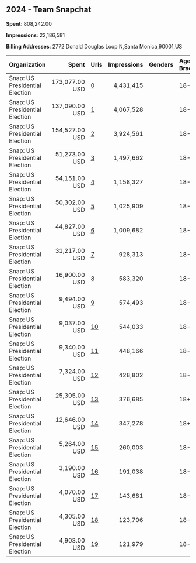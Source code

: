 ## 2024 - Team Snapchat 
**Spent**: 808,242.00

**Impressions**: 22,186,581

**Billing Addresses**: 2772 Donald Douglas Loop N,Santa Monica,90001,US

|Organization|Spent|Urls|Impressions|Genders|Age Brackets|Country Codes|
|:---|---:|:---|---:|:---|:---|:---|
|Snap: US Presidential Election|173,077.00 USD|[0](https://www.snap.com/political-ads/asset/e774e99c8005a57399328f8f19f38735a1d79ae0691e4b24d0352b65b1c3a5c2?mediaType=mp4)|4,431,415||18-35|united states|
|Snap: US Presidential Election|137,090.00 USD|[1](https://www.snap.com/political-ads/asset/e774e99c8005a57399328f8f19f38735a1d79ae0691e4b24d0352b65b1c3a5c2?mediaType=mp4)|4,067,528||18-35|united states|
|Snap: US Presidential Election|154,527.00 USD|[2](https://www.snap.com/political-ads/asset/e774e99c8005a57399328f8f19f38735a1d79ae0691e4b24d0352b65b1c3a5c2?mediaType=mp4)|3,924,561||18-35|united states|
|Snap: US Presidential Election|51,273.00 USD|[3](https://www.snap.com/political-ads/asset/b7da02a5f4d91e5363e56309aecc434b8ef4744763fb62d3db8da93146273fc7?mediaType=mp4)|1,497,662||18-35|united states|
|Snap: US Presidential Election|54,151.00 USD|[4](https://www.snap.com/political-ads/asset/053af9235101fafbe4500d48f99ab7efb6befce8135a9c2612d52887accf6aba?mediaType=mp4)|1,158,327||18-35|united states|
|Snap: US Presidential Election|50,302.00 USD|[5](https://www.snap.com/political-ads/asset/053af9235101fafbe4500d48f99ab7efb6befce8135a9c2612d52887accf6aba?mediaType=mp4)|1,025,909||18-35|united states|
|Snap: US Presidential Election|44,827.00 USD|[6](https://www.snap.com/political-ads/asset/053af9235101fafbe4500d48f99ab7efb6befce8135a9c2612d52887accf6aba?mediaType=mp4)|1,009,682||18-35|united states|
|Snap: US Presidential Election|31,217.00 USD|[7](https://www.snap.com/political-ads/asset/b7da02a5f4d91e5363e56309aecc434b8ef4744763fb62d3db8da93146273fc7?mediaType=mp4)|928,313||18-35|united states|
|Snap: US Presidential Election|16,900.00 USD|[8](https://www.snap.com/political-ads/asset/b7da02a5f4d91e5363e56309aecc434b8ef4744763fb62d3db8da93146273fc7?mediaType=mp4)|583,320||18-35|united states|
|Snap: US Presidential Election|9,494.00 USD|[9](https://www.snap.com/political-ads/asset/b60ff26e81a7591bc5a01f69987ab742cd70994b75f57f86bef3ded475e76619?mediaType=mp4)|574,493||18-35|united states|
|Snap: US Presidential Election|9,037.00 USD|[10](https://www.snap.com/political-ads/asset/b60ff26e81a7591bc5a01f69987ab742cd70994b75f57f86bef3ded475e76619?mediaType=mp4)|544,033||18-35|united states|
|Snap: US Presidential Election|9,340.00 USD|[11](https://www.snap.com/political-ads/asset/b60ff26e81a7591bc5a01f69987ab742cd70994b75f57f86bef3ded475e76619?mediaType=mp4)|448,166||18-35|united states|
|Snap: US Presidential Election|7,324.00 USD|[12](https://www.snap.com/political-ads/asset/cda901b72cf6c266b73d3e74694697ab4dfcfda00bdea24dd1ffdbecb5fc8cb0?mediaType=mp4)|428,802||18-35|united states|
|Snap: US Presidential Election|25,305.00 USD|[13](https://www.snap.com/political-ads/asset/81fc032f2eda62f24e8db7ebbd46d14f49a645b9de7b7c0d2aa425cbb8d830f3?mediaType=mp4)|376,685||18+|united states|
|Snap: US Presidential Election|12,646.00 USD|[14](https://www.snap.com/political-ads/asset/efbd1e86eb8bca2a6be320e53c52a884202be722f5aac88459ccbb8245f52db6?mediaType=mp4)|347,278||18+|united states|
|Snap: US Presidential Election|5,264.00 USD|[15](https://www.snap.com/political-ads/asset/cda901b72cf6c266b73d3e74694697ab4dfcfda00bdea24dd1ffdbecb5fc8cb0?mediaType=mp4)|260,003||18-35|united states|
|Snap: US Presidential Election|3,190.00 USD|[16](https://www.snap.com/political-ads/asset/cda901b72cf6c266b73d3e74694697ab4dfcfda00bdea24dd1ffdbecb5fc8cb0?mediaType=mp4)|191,038||18-35|united states|
|Snap: US Presidential Election|4,070.00 USD|[17](https://www.snap.com/political-ads/asset/57def2fc88355ea8cd3a49a77e5367be29609ed4aeb7dfcb6c6aa73b3c6aed8b?mediaType=mp4)|143,681||18-35|united states|
|Snap: US Presidential Election|4,305.00 USD|[18](https://www.snap.com/political-ads/asset/57def2fc88355ea8cd3a49a77e5367be29609ed4aeb7dfcb6c6aa73b3c6aed8b?mediaType=mp4)|123,706||18-35|united states|
|Snap: US Presidential Election|4,903.00 USD|[19](https://www.snap.com/political-ads/asset/57def2fc88355ea8cd3a49a77e5367be29609ed4aeb7dfcb6c6aa73b3c6aed8b?mediaType=mp4)|121,979||18-35|united states|
